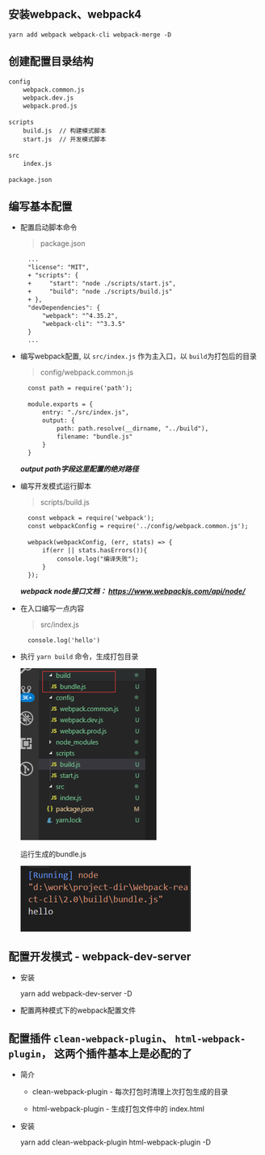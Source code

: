 ## 安装webpack、webpack4

    yarn add webpack webpack-cli webpack-merge -D

## 创建配置目录结构

    config
        webpack.common.js
        webpack.dev.js
        webpack.prod.js

    scripts
        build.js  // 构建模式脚本
        start.js  // 开发模式脚本

    src
        index.js

    package.json

## 编写基本配置

- 配置启动脚本命令

    > package.json

        ...
        "license": "MIT",
        + "scripts": {
        +     "start": "node ./scripts/start.js",
        +     "build": "node ./scripts/build.js"
        + },
        "devDependencies": {
            "webpack": "^4.35.2",
            "webpack-cli": "^3.3.5"
        }
        ...

- 编写webpack配置, 以 `src/index.js` 作为主入口，以 `build`为打包后的目录

    > config/webpack.common.js

        const path = require('path');

        module.exports = {
            entry: "./src/index.js",
            output: {
                path: path.resolve(__dirname, "../build"),
                filename: "bundle.js"
            }
        }

    ***output path字段这里配置的绝对路径***

- 编写开发模式运行脚本

    > scripts/build.js

        const webpack = require('webpack');
        const webpackConfig = require('../config/webpack.common.js');

        webpack(webpackConfig, (err, stats) => {
            if(err || stats.hasErrors()){
                console.log("编译失败");
            }
        });

    ***webpack node接口文档： https://www.webpackjs.com/api/node/***

- 在入口编写一点内容

    > src/index.js

        console.log('hello')

- 执行 `yarn build` 命令，生成打包目录

    ![build](./doc-images/p1.jpg)

    运行生成的bundle.js

    ![build](./doc-images/p2.jpg)

## 配置开发模式 - webpack-dev-server

- 安装

    yarn add webpack-dev-server -D

- 配置两种模式下的webpack配置文件

    

## 配置插件 `clean-webpack-plugin`、 `html-webpack-plugin`， 这两个插件基本上是必配的了

- 简介

    - clean-webpack-plugin - 每次打包时清理上次打包生成的目录

    - html-webpack-plugin - 生成打包文件中的 index.html

- 安装

    yarn add clean-webpack-plugin html-webpack-plugin -D



    